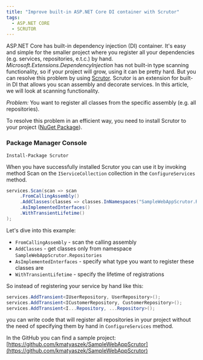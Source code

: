 ```yaml
---
title: "Improve built-in ASP.NET Core DI container with Scrutor"
tags:
  - ASP.NET CORE
  - SCRUTOR
---
```


ASP.NET Core has built-in dependency injection (DI) container. It's easy and simple for the smaller project where you register all your dependencies (e.g. services, repositories, e.t.c.) by hand. *Microsoft.Extensions.DependencyInjection* has not built-in type scanning functionality, so if your project will grow, using it can be pretty hard. But you can resolve this problem by using [Scrutor](https://github.com/khellang/Scrutor). Scrutor is an extension for built-in DI that allows you scan assembly and decorate services. In this article, we will look at scanning functionality.

*Problem:*
You want to register all classes from the specific assembly (e.g. all repositories).

To resolve this problem in an efficient way, you need to install Scrutor to your project ([NuGet Package](https://www.nuget.org/packages/Scrutor)).

### Package Manager Console
~~~
Install-Package Scrutor
~~~

When you have successfully installed Scrutor you can use it by invoking method Scan on the `IServiceCollection` collection in the `ConfigureServices` method.

~~~ csharp
services.Scan(scan => scan
     .FromCallingAssembly()
     .AddClasses(classes => classes.InNamespaces("SampleWebAppScrutor.Repositories"))
     .AsImplementedInterfaces()
     .WithTransientLifetime()
);
~~~

Let's dive into this example:
* `FromCallingAssembly` - scan the calling assembly
* `AddClasses` - get classes only from namespace `SampleWebAppScrutor.Repositories`
* `AsImplementedInterfaces` - specify what type you want to register these classes are
* `WithTransientLifetime` - specify the lifetime of registrations

So instead of registering your service by hand like this:

~~~ csharp
services.AddTransient<IUserRepository, UserRepository>();
services.AddTransient<ICustomerRepository, CustomerRepository>();
services.AddTransient<I...Repository, ...Repository>();
~~~

you can write code that will register all repositories in your project without the need of specifying them by hand in `ConfigureServices` method.

In the GitHub you can find a sample project: [https://github.com/kmatyaszek/SampleWebAppScrutor](https://github.com/kmatyaszek/SampleWebAppScrutor)
